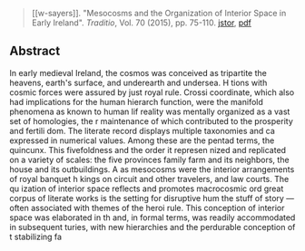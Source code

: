 > [[w-sayers]]. "Mesocosms and the Organization of Interior Space in Early Ireland". *Traditio*, Vol. 70 (2015), pp. 75-110. [jstor](https://www.jstor.org/stable/24642651), [pdf](a/w-sayers2015.pdf)

## Abstract
In early medieval Ireland, the cosmos was conceived as tripartite the heavens, earth's surface, and underearth and undersea. H tions with cosmic forces were assured by just royal rule. Crossi coordinate, which also had implications for the human hierarch function, were the manifold phenomena as known to human lif reality was mentally organized as a vast set of homologies, the r maintenance of which contributed to the prosperity and fertili dom. The literate record displays multiple taxonomies and ca expressed in numerical values. Among these are the pentad terms, the quincunx. This fivefoldness and the order it represen nized and replicated on a variety of scales: the five provinces family farm and its neighbors, the house and its outbuildings. A as mesocosms were the interior arrangements of royal banquet h kings on circuit and other travelers, and law courts. The qu ization of interior space reflects and promotes macrocosmic ord great corpus of literate works is the setting for disruptive hum the stuff of story — often associated with themes of the heroi rule. This conception of interior space was elaborated in th and, in formal terms, was readily accommodated in subsequent turies, with new hierarchies and the perdurable conception of t stabilizing fa